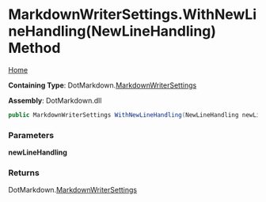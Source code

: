 # MarkdownWriterSettings\.WithNewLineHandling\(NewLineHandling\) Method

[Home](../../../README.md)

**Containing Type**: DotMarkdown\.[MarkdownWriterSettings](../README.md)

**Assembly**: DotMarkdown\.dll

```csharp
public MarkdownWriterSettings WithNewLineHandling(NewLineHandling newLineHandling)
```

### Parameters

**newLineHandling**

### Returns

DotMarkdown\.[MarkdownWriterSettings](../README.md)

